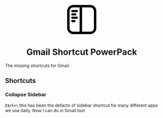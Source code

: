 <div style="text-align: center">
  <img " src="./icon-128.png">
  <h1>Gmail Shortcut PowerPack</h1>
</div>

The missing shortcuts for Gmail.

## Shortcuts
 
### Collapse Sidebar
**`Ctrl+\`** this has been the defacto of sidebar shortcut for many different apps we use daily. Now I can do in Gmail too!
